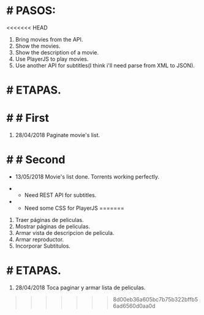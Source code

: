 # # PASOS:

<<<<<<< HEAD
1. Bring movies from the API.
2. Show the movies.
3. Show the description of a movie.
4. Use PlayerJS to play movies.
5. Use another API for subtitles(I think i'll need parse from XML to JSON).

# # ETAPAS.

# # # First

1. 28/04/2018 Paginate movie's list.

# # # Second
* 13/05/2018 Movie's list done. Torrents working perfectly.

* * Need REST API for subtitles.

* * Need some CSS for PlayerJS
=======
1. Traer páginas de peliculas.
2. Mostrar páginas de peliculas.
3. Armar vista de descripcion de pelicula.
4. Armar reproductor.
5. Incorporar Subtitulos.

# # ETAPAS.

1. 28/04/2018 Toca paginar y armar lista de peliculas.
>>>>>>> 8d00eb36a605bc7b75b322bffb56ad6560d0aa0d
